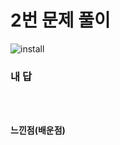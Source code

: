 # 2번 문제 풀이
![install](https://user-images.githubusercontent.com/81015704/118363762-f5682400-b5d0-11eb-9246-99535566a1cc.png)

### 내 답
<pre><code>

</code></pre>


#### 느낀점(배운점)
